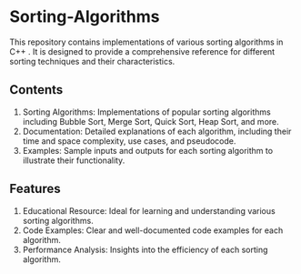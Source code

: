 # Sorting-Algorithms
This repository contains implementations of various sorting algorithms in C++ . It is designed to provide a comprehensive reference for different sorting techniques and their characteristics.

## Contents
1. Sorting Algorithms: Implementations of popular sorting algorithms including Bubble Sort, Merge Sort, Quick Sort, Heap Sort, and more.
2. Documentation: Detailed explanations of each algorithm, including their time and space complexity, use cases, and pseudocode.
3. Examples: Sample inputs and outputs for each sorting algorithm to illustrate their functionality.

## Features 
1. Educational Resource: Ideal for learning and understanding various sorting algorithms.
2. Code Examples: Clear and well-documented code examples for each algorithm.
3. Performance Analysis: Insights into the efficiency of each sorting algorithm.
   
